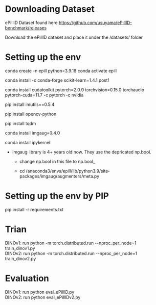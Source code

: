 # Downloading Dataset

ePillID Dataset found here https://github.com/usuyama/ePillID-benchmark/releases

Download the ePillID dataset and place it under the /datasets/ folder

# Setting up the env

conda create -n epill python=3.9.18
conda activate epill

conda install -c conda-forge scikit-learn=1.4.1.post1

conda install cudatoolkit pytorch=2.0.0 torchvision=0.15.0 torchaudio pytorch-cuda=11.7 -c pytorch -c nvidia

pip install imutils==0.5.4

pip install opencv-python

pip install tqdm

conda install imgaug=0.4.0

conda install ipykernel

- imgaug library is 4+ years old now. They use the depricated np.bool.

    - change np.bool in this file to np.bool_

    - cd /anaconda3/envs/epill/lib/python3.9/site-packages/imgaug/augmenters/meta.py

# Setting up the env by PIP
 pip install -r requirements.txt

# Trian

 DINOv1: run python -m torch.distributed.run --nproc_per_node=1 train_dinov1.py <br />
 DINOv2: run python -m torch.distributed.run --nproc_per_node=1 train_dinov2.py

# Evaluation

DINOv1: run python eval_ePillID.py <br />
DINOv2: run python eval_ePillIDv2.py



